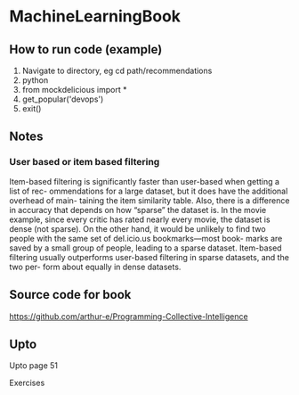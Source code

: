 # MachineLearningBook

## How to run code (example)
1. Navigate to directory, eg cd path/recommendations
2. python
3. from mockdelicious import *
4. get_popular('devops')
5. exit()

## Notes

### User based or item based filtering

Item-based filtering is significantly faster than user-based when getting a list of rec- ommendations for a large dataset, but it does have the additional overhead of main- taining the item similarity table. Also, there is a difference in accuracy that depends on how “sparse” the dataset is. In the movie example, since every critic has rated nearly every movie, the dataset is dense (not sparse). On the other hand, it would be unlikely to find two people with the same set of del.icio.us bookmarks—most book- marks are saved by a small group of people, leading to a sparse dataset. Item-based filtering usually outperforms user-based filtering in sparse datasets, and the two per- form about equally in dense datasets.

## Source code for book
https://github.com/arthur-e/Programming-Collective-Intelligence

## Upto

Upto page 51

Exercises